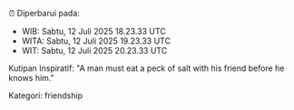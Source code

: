 ⏰ Diperbarui pada:
- WIB: Sabtu, 12 Juli 2025 18.23.33 UTC
- WITA: Sabtu, 12 Juli 2025 19.23.33 UTC
- WIT: Sabtu, 12 Juli 2025 20.23.33 UTC

Kutipan Inspiratif:
"A man must eat a peck of salt with his friend before he knows him."


Kategori: friendship

